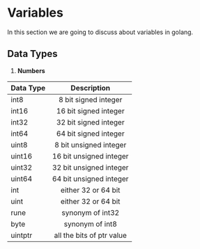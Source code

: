 # Variables
In this section we are going to discuss about variables in golang.

## Data Types

1. **Numbers**

| Data Type         | Description                |
| ------------------|:--------------------------:|
| int8              | 8 bit signed integer       |
| int16             | 16 bit signed integer      |
| int32             | 32 bit signed integer      |
| int64             | 64 bit signed integer      |
| uint8             | 8 bit unsigned integer     |
| uint16            | 16 bit unsigned integer    |
| uint32            | 32 bit unsigned integer    |
| uint64            | 64 bit unsigned integer    |
| int               | either 32 or 64 bit        |
| uint              | either 32 or 64 bit        |
| rune              | synonym of int32           |
| byte              | synonym of int8            |
| uintptr           | all the bits of ptr value  |